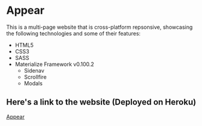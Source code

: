 # Appear
This is a multi-page website that is cross-platform repsonsive, showcasing the following technologies and some of their features:
  * HTML5
  * CSS3
  * SASS
  * Materialize Framework v0.100.2
    * Sidenav
    * Scrollfire
    * Modals
    
## Here's a link to the website (Deployed on Heroku)
[Appear](https://my-travel-site1.herokuapp.com/index.html "Appear")
